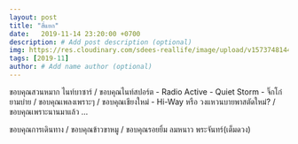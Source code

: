 ```yaml
---
layout: post
title: "สี่แยก"
date:   2019-11-14 23:20:00 +0700
description: # Add post description (optional)
img: https://res.cloudinary.com/sdees-reallife/image/upload/v1573748144/IMG_20191114_213641.jpg # Add image post (optional)
tags: [2019-11]
author: # Add name author (optional)
---
```

ขอบคุณสวนหมาก ไนท์บาซาร์ / ขอบคุณไนท์สปอร์ต - Radio Active - Quiet Storm - จิ๊กโก๋ ยามบ่าย / ขอบคุณเพลงเพราะๆ / ขอบคุณเชียงใหม่ - Hi-Way หรือ วงแหวนบายพาสตัดใหม่? / ขอบคุณเพราะนานมาแล้ว ...

<i class="fa fa-child" style="color:plum"></i>

ขอบคุณการเดินทาง / ขอบคุณข้าวขาหมู / ขอบคุณรอยยิ้ม ลมหนาว พระจันทร์(เต็มดวง)
